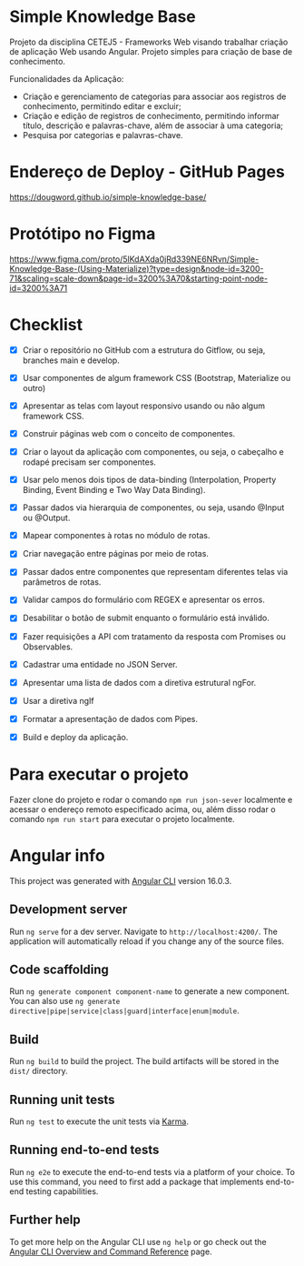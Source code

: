 # Simple Knowledge Base
Projeto da disciplina CETEJ5 - Frameworks Web visando trabalhar criação de aplicação Web usando Angular. Projeto simples para criação de base de conhecimento.

Funcionalidades da Aplicação:
- Criação e gerenciamento de categorias para associar aos registros de conhecimento, permitindo editar e excluir;
- Criação e edição de registros de conhecimento, permitindo informar título, descrição e palavras-chave, além de associar à uma categoria;
- Pesquisa por categorias e palavras-chave.

# Endereço de Deploy - GitHub Pages
https://dougword.github.io/simple-knowledge-base/

# Protótipo no Figma
https://www.figma.com/proto/5lKdAXda0jRd339NE6NRvn/Simple-Knowledge-Base-(Using-Materialize)?type=design&node-id=3200-71&scaling=scale-down&page-id=3200%3A70&starting-point-node-id=3200%3A71

# Checklist
- [x] Criar o repositório no GitHub com a estrutura do Gitflow, ou seja, branches main e develop.
- [x] Usar componentes de algum framework CSS (Bootstrap, Materialize ou outro)
- [x] Apresentar as telas com layout responsivo usando ou não algum framework CSS.
- [x] Construir páginas web com o conceito de componentes.
- [x] Criar o layout da aplicação com componentes, ou seja, o cabeçalho e rodapé precisam ser componentes.
- [x] Usar pelo menos dois tipos de data-binding (Interpolation, Property Binding, Event Binding e Two Way Data Binding).
- [x] Passar dados via hierarquia de componentes, ou seja, usando @Input ou @Output.
- [x] Mapear componentes à rotas no módulo de rotas.
- [x] Criar navegação entre páginas por meio de rotas.
- [x] Passar dados entre componentes que representam diferentes telas via parâmetros de rotas.
- [x] Validar campos do formulário com REGEX e apresentar os erros.
- [x] Desabilitar o botão de submit enquanto o formulário está inválido.
- [x] Fazer requisições a API com tratamento da resposta com Promises ou Observables.
- [x] Cadastrar uma entidade no JSON Server.
- [x] Apresentar uma lista de dados com a diretiva estrutural ngFor.
- [x] Usar a diretiva ngIf
- [x] Formatar a apresentação de dados com Pipes.
- [x] Build e deploy da aplicação.


# Para executar o projeto
Fazer clone do projeto e rodar o comando `npm run json-sever` localmente e acessar o endereço remoto especificado acima, ou, além disso rodar o comando `npm run start` para executar o projeto localmente.

# Angular info
This project was generated with [Angular CLI](https://github.com/angular/angular-cli) version 16.0.3.

## Development server

Run `ng serve` for a dev server. Navigate to `http://localhost:4200/`. The application will automatically reload if you change any of the source files.

## Code scaffolding

Run `ng generate component component-name` to generate a new component. You can also use `ng generate directive|pipe|service|class|guard|interface|enum|module`.

## Build

Run `ng build` to build the project. The build artifacts will be stored in the `dist/` directory.

## Running unit tests

Run `ng test` to execute the unit tests via [Karma](https://karma-runner.github.io).

## Running end-to-end tests

Run `ng e2e` to execute the end-to-end tests via a platform of your choice. To use this command, you need to first add a package that implements end-to-end testing capabilities.

## Further help

To get more help on the Angular CLI use `ng help` or go check out the [Angular CLI Overview and Command Reference](https://angular.io/cli) page.
